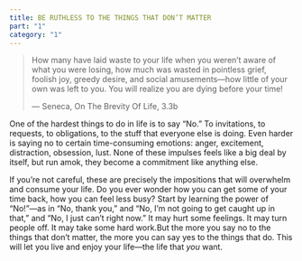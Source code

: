 ```yaml
---
title: BE RUTHLESS TO THE THINGS THAT DON’T MATTER
part: "1"
category: "1"
---
```


> How many have laid waste to your life when you weren’t aware of what you were losing, how much was wasted in pointless grief, foolish joy, greedy desire, and social amusements—how little of your own was left to you. You will realize you are dying before your time!
>
> — Seneca, On The Brevity Of Life, 3.3b

One of the hardest things to do in life is to say “No.” To invitations, to requests, to obligations, to the stuff that everyone else is doing. Even harder is saying no to certain time-consuming emotions: anger, excitement, distraction, obsession, lust. None of these impulses feels like a big deal by itself, but run amok, they become a commitment like anything else.

If you’re not careful, these are precisely the impositions that will overwhelm and consume your life. Do you ever wonder how you can get some of your time back, how you can feel less busy? Start by learning the power of “No!”—as in “No, thank you,” and “No, I’m not going to get caught up in that,” and “No, I just can’t right now.” It may hurt some feelings. It may turn people off. It may take some hard work.But the more you say no to the things that don’t matter, the more you can say yes to the things that do. This will let you live and enjoy your life—the life that _you_ want.
